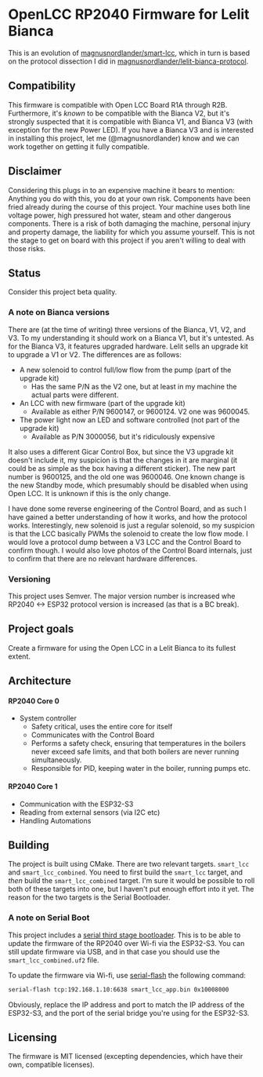 # OpenLCC RP2040 Firmware for Lelit Bianca

This is an evolution of [magnusnordlander/smart-lcc](https://github.com/magnusnordlander/smart-lcc), which in turn is based on the protocol dissection I did in [magnusnordlander/lelit-bianca-protocol](https://github.com/magnusnordlander/lelit-bianca-protocol).

## Compatibility

This firmware is compatible with Open LCC Board R1A through R2B. Furthermore, it's *known* to be compatible with the Bianca V2, but it's strongly suspected that it is compatible with Bianca V1, and Bianca V3 (with exception for the
 new Power LED). If you have a Bianca V3 and is interested in installing this project, let me (@magnusnordlander) know and we can work together on getting it fully compatible.

## Disclaimer

Considering this plugs in to an expensive machine it bears to mention: Anything you do with this, you do at your own risk. Components have been fried already during the course of this project. Your machine uses both line voltage power, high pressured hot water, steam and other dangerous components. There is a risk of both damaging the machine, personal injury and property damage, the liability for which you assume yourself. This is not the stage to get on board with this project if you aren't willing to deal with those risks.

## Status

Consider this project beta quality.

### A note on Bianca versions

There are (at the time of writing) three versions of the Bianca, V1, V2, and V3. To my understanding it should work on a Bianca V1, but it's untested. As for the Bianca V3, it features upgraded hardware. Lelit sells an upgrade kit to upgrade a V1 or V2. The differences are as follows:

* A new solenoid to control full/low flow from the pump (part of the upgrade kit)
  * Has the same P/N as the V2 one, but at least in my machine the actual parts were different.
* An LCC with new firmware (part of the upgrade kit)
  * Available as either P/N 9600147, or 9600124. V2 one was 9600045.
* The power light now an LED and software controlled (not part of the upgrade kit)
  * Available as P/N 3000056, but it's ridiculously expensive

It also uses a different Gicar Control Box, but since the V3 upgrade kit doesn't include it, my suspicion is that the changes in it are marginal (it could be as simple as the box having a different sticker). The new part number is 9600125, and the old one was 9600046. One known change is the new Standby mode, which presumably should be disabled when using Open LCC. It is unknown if this is the only change.

I have done some reverse engineering of the Control Board, and as such I have gained a better understanding of how it works, and how the protocol works. Interestingly, new solenoid is just a regular solenoid, so my suspicion is that the LCC basically PWMs the solenoid to create the low flow mode. I would love a protocol dump between a V3 LCC and the Control Board to confirm though. I would also love photos of the Control Board internals, just to confirm that there are no relevant hardware differences.

### Versioning
This project uses Semver. The major version number is increased whe RP2040 <-> ESP32 protocol version is increased (as that is a BC break).

## Project goals

Create a firmware for using the Open LCC in a Lelit Bianca to its fullest extent.

## Architecture

#### RP2040 Core 0
* System controller
    * Safety critical, uses the entire core for itself
    * Communicates with the Control Board
    * Performs a safety check, ensuring that temperatures in the boilers never exceed safe limits, and that both boilers are never running simultaneously.
    * Responsible for PID, keeping water in the boiler, running pumps etc.

#### RP2040 Core 1
* Communication with the ESP32-S3
* Reading from external sensors (via I2C etc)
* Handling Automations

## Building

The project is built using CMake. There are two relevant targets. `smart_lcc` and `smart_lcc_combined`. You need to first 
build the `smart_lcc` target, and *then* build the `smart_lcc_combined` target. I'm sure it would be possible to roll both
of these targets into one, but I haven't put enough effort into it yet. The reason for the two targets is the Serial
Bootloader.

### A note on Serial Boot
This project includes a [serial third stage bootloader](https://github.com/usedbytes/rp2040-serial-bootloader). This is 
to be able to update the firmware of the RP2040 over Wi-fi via the ESP32-S3. You can still update firmware via USB, and 
in that case you should use the `smart_lcc_combined.uf2` file.

To update the firmware via Wi-fi, use [serial-flash](https://github.com/usedbytes/serial-flash) the following command:

```sh
serial-flash tcp:192.168.1.10:6638 smart_lcc_app.bin 0x10008000
```

Obviously, replace the IP address and port to match the IP address of the ESP32-S3, and the port of the serial bridge
you're using for the ESP32-S3.

## Licensing

The firmware is MIT licensed (excepting dependencies, which have their own, compatible licenses).
